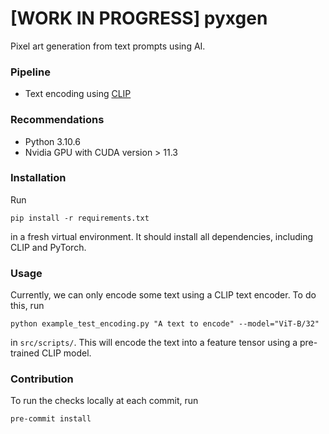 # [WORK IN PROGRESS] pyxgen
Pixel art generation from text prompts using AI.

### Pipeline
- Text encoding using [CLIP](https://github.com/openai/CLIP)

### Recommendations
- Python 3.10.6
- Nvidia GPU with CUDA version > 11.3

### Installation
Run
```
pip install -r requirements.txt
```
in a fresh virtual environment. It should install all dependencies, including CLIP and PyTorch.

### Usage
Currently, we can only encode some text using a CLIP text encoder.
To do this, run
```
python example_test_encoding.py "A text to encode" --model="ViT-B/32"
```
in `src/scripts/`. This will encode the text into a feature tensor using a pre-trained CLIP model.

### Contribution
To run the checks locally at each commit, run
```
pre-commit install
```
